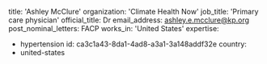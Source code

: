 title: 'Ashley McClure'
organization: 'Climate Health Now'
job_title: 'Primary care physician'
official_title: Dr
email_address: ashley.e.mcclure@kp.org
post_nominal_letters: FACP
works_in: 'United States'
expertise:
  - hypertension
id: ca3c1a43-8da1-4ad8-a3a1-3a148addf32e
country:
  - united-states
